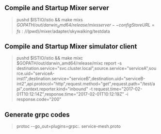 ## Compile and Startup Mixer server
> pushd $ISTIO/istio && make mixs
> $GOPATH/out/darwin_amd64/release/mixs server --configStoreURL=fs://$(pwd)/mixer/adapter/skywalking/testdata

## Compile and Startup Mixer simulator client
> pushd $ISTIO/istio && make mixc
> $GOPATH/out/darwin_amd64/release/mixc report -s destination.service="svc.cluster.local",source.service="serviceA",source.uid="serviceA-inst1",destination.service="serviceB",destination.uid="serviceB-int2",api.protocol="http",request.method="get",request.path="/test/api",context.reporter.kind="inbound" -t request.time="2017-02-01T10:12:14Z",response.time="2017-02-01T10:12:19Z" -i response.code="200"

## Generate grpc codes
> protoc --go_out=plugins=grpc:. service-mesh.proto 
  
